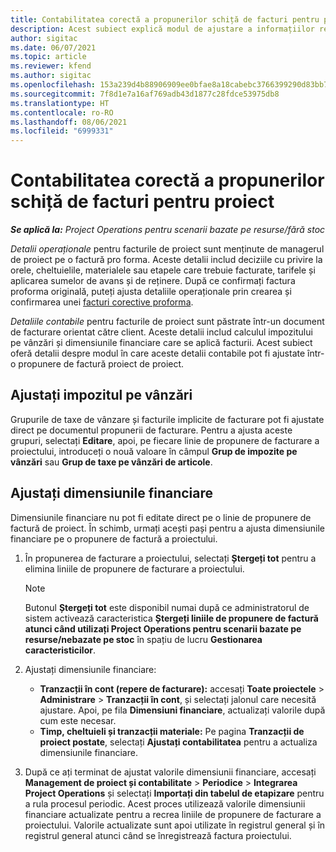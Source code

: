 ```yaml
---
title: Contabilitatea corectă a propunerilor schiță de facturi pentru proiect
description: Acest subiect explică modul de ajustare a informațiilor referitoare la contabilitate pe un proiect de propunere de factură.
author: sigitac
ms.date: 06/07/2021
ms.topic: article
ms.reviewer: kfend
ms.author: sigitac
ms.openlocfilehash: 153a239d4b88906909ee0bfae8a18cabebc3766399290d83bb79f5d6375a942c
ms.sourcegitcommit: 7f8d1e7a16af769adb43d1877c28fdce53975db8
ms.translationtype: HT
ms.contentlocale: ro-RO
ms.lasthandoff: 08/06/2021
ms.locfileid: "6999331"
---
```

# <a name="correct-the-accounting-on-draft-project-invoice-proposals"></a>Contabilitatea corectă a propunerilor schiță de facturi pentru proiect

_**Se aplică la:** Project Operations pentru scenarii bazate pe resurse/fără stoc_

*Detalii operaționale* pentru facturile de proiect sunt menținute de managerul de proiect pe o factură pro forma. Aceste detalii includ deciziile cu privire la orele, cheltuielile, materialele sau etapele care trebuie facturate, tarifele și aplicarea sumelor de avans și de reținere. După ce confirmați factura proforma originală, puteți ajusta detaliile operaționale prin crearea și confirmarea unei [facturi corective proforma](../proforma-invoicing/corrective-invoices.md).

*Detaliile contabile* pentru facturile de proiect sunt păstrate într-un document de facturare orientat către client. Aceste detalii includ calculul impozitului pe vânzări și dimensiunile financiare care se aplică facturii. Acest subiect oferă detalii despre modul în care aceste detalii contabile pot fi ajustate într-o propunere de factură proiect de proiect.

## <a name="adjust-sales-tax"></a>Ajustați impozitul pe vânzări

Grupurile de taxe de vânzare și facturile implicite de facturare pot fi ajustate direct pe documentul propunerii de facturare. Pentru a ajusta aceste grupuri, selectați **Editare**, apoi, pe fiecare linie de propunere de facturare a proiectului, introduceți o nouă valoare în câmpul **Grup de impozite pe vânzări** sau **Grup de taxe pe vânzări de articole**.

## <a name="adjust-financial-dimensions"></a>Ajustați dimensiunile financiare

Dimensiunile financiare nu pot fi editate direct pe o linie de propunere de factură de proiect. În schimb, urmați acești pași pentru a ajusta dimensiunile financiare pe o propunere de factură a proiectului.

1. În propunerea de facturare a proiectului, selectați **Ștergeți tot** pentru a elimina liniile de propunere de facturare a proiectului.

    > [!NOTE]
    > Butonul **Ștergeți tot** este disponibil numai după ce administratorul de sistem activează caracteristica **Ștergeți liniile de propunere de factură atunci când utilizați Project Operations pentru scenarii bazate pe resurse/nebazate pe stoc** în spațiu de lucru **Gestionarea caracteristicilor**.

2. Ajustați dimensiunile financiare:

    - **Tranzacții în cont (repere de facturare):** accesați **Toate proiectele** \> **Administrare** \> **Tranzacții în cont**, și selectați jalonul care necesită ajustare. Apoi, pe fila **Dimensiuni financiare**, actualizați valorile după cum este necesar.
    - **Timp, cheltuieli și tranzacții materiale:** Pe pagina **Tranzacții de proiect postate**, selectați **Ajustați contabilitatea** pentru a actualiza dimensiunile financiare.

3. După ce ați terminat de ajustat valorile dimensiunii financiare, accesați **Management de proiect și contabilitate** \> **Periodice** \> **Integrarea Project Operations** și selectați **Importați din tabelul de etapizare** pentru a rula procesul periodic. Acest proces utilizează valorile dimensiunii financiare actualizate pentru a recrea liniile de propunere de facturare a proiectului. Valorile actualizate sunt apoi utilizate în registrul general și în registrul general atunci când se înregistrează factura proiectului.

